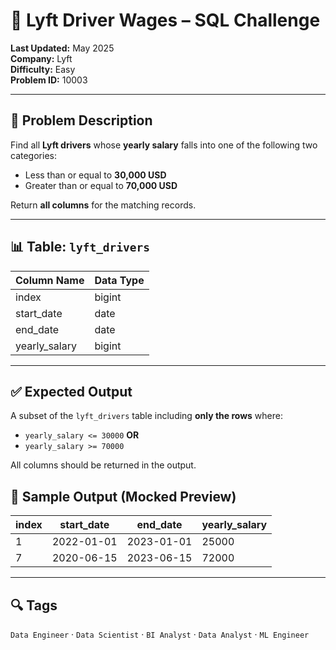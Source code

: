 # 🚗 Lyft Driver Wages – SQL Challenge

**Last Updated:** May 2025  
**Company:** Lyft  
**Difficulty:** Easy  
**Problem ID:** 10003  

---

## 🧠 Problem Description

Find all **Lyft drivers** whose **yearly salary** falls into one of the following two categories:

- Less than or equal to **30,000 USD**
- Greater than or equal to **70,000 USD**

Return **all columns** for the matching records.

---

## 📊 Table: `lyft_drivers`

| Column Name     | Data Type |
|-----------------|-----------|
| index           | bigint    |
| start_date      | date      |
| end_date        | date      |
| yearly_salary   | bigint    |

---

## ✅ Expected Output

A subset of the `lyft_drivers` table including **only the rows** where:

- `yearly_salary <= 30000` **OR**
- `yearly_salary >= 70000`

All columns should be returned in the output.


## 🧪 Sample Output (Mocked Preview)

| index | start_date | end_date   | yearly_salary |
|-------|------------|------------|----------------|
| 1     | 2022-01-01 | 2023-01-01 | 25000          |
| 7     | 2020-06-15 | 2023-06-15 | 72000          |

---

## 🔍 Tags

`Data Engineer` · `Data Scientist` · `BI Analyst` · `Data Analyst` · `ML Engineer`
